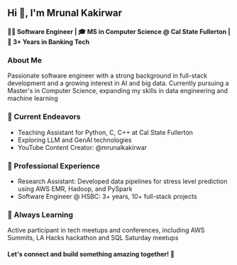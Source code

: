 ## Hi 👋, I'm Mrunal Kakirwar

<!--
**MrunalKakirwar/MrunalKakirwar** is a ✨ _special_ ✨ repository because its `README.md` (this file) appears on your GitHub profile.

Here are some ideas to get you started:
-->

#### 👨‍💻 Software Engineer | 🎓 MS in Computer Science @ Cal State Fullerton | 🏦 3+ Years in Banking Tech

### About Me

Passionate software engineer with a strong background in full-stack development and a growing interest in AI and big data. Currently pursuing a Master's in Computer Science, expanding my skills in data engineering and machine learning

### 🚀 Current Endeavors

  - Teaching Assistant for Python, C, C++ at Cal State Fullerton
  - Exploring LLM and GenAI technologies
  - YouTube Content Creator: @mrunalkakirwar

### 💼 Professional Experience

- Research Assistant: Developed data pipelines for stress level prediction using AWS EMR, Hadoop, and PySpark
- Software Engineer @ HSBC: 3+ years, 10+ full-stack projects

### 🌱 Always Learning
Active participant in tech meetups and conferences, including AWS Summits, LA Hacks hackathon and SQL Saturday meetups

#### Let's connect and build something amazing together! 🚀

<!-- 🚀 Master's in Computer Science @ CSUF | 3+ years of experience at HSBC building scalable front-end systems.
- 🔭 I’m currently working on ...
- 🌱 I’m currently learning ...
- 👯 I’m looking to collaborate on ...
- 🤔 I’m looking for help with ...
- 💬 Ask me about ...
- 📫 How to reach me: ...
- 😄 Pronouns: ...
- ⚡ Fun fact: ... -->

